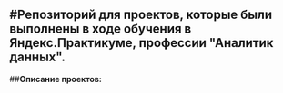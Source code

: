 #**Репозиторий для проектов, которые были выполнены в ходе обучения в Яндекс.Практикуме, профессии "Аналитик данных".**
----------------------------------------------------------------------------------------------------------------------
##**Описание проектов:**
